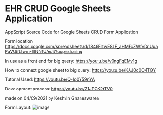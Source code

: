 # EHR CRUD Google Sheets Application
AppScript Source Code for Google Sheets CRUD Form Application

Form location:
https://docs.google.com/spreadsheets/d/1849FrtwE8LF_aHMFcZWfvDnUuaPaVUtfLlwm-I8NNfU/edit?usp=sharing

In use as a front end for big query:
https://youtu.be/v0ngFqEMv1g

How to connect google sheet to big query:
https://youtu.be/KAJ0c0O4TQY

Tutorial Used:
https://youtu.be/Q-Io0Y59nYA


Development process:
https://youtu.be/Z1JPGX2tTV0

made on 04/09/2021 by Keshvin Gnaneswaren


Form Layout:
![image](https://user-images.githubusercontent.com/51284025/132168932-98e1346a-6542-40a4-8dcc-fe9ef29064ec.png)

